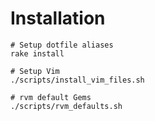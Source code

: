 Installation
============

    # Setup dotfile aliases
    rake install

    # Setup Vim
    ./scripts/install_vim_files.sh

    # rvm default Gems
    ./scripts/rvm_defaults.sh
